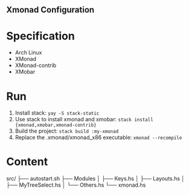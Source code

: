 ## Xmonad Configuration

# Specification
* Arch Linux
* XMonad
* XMonad-contrib
* XMobar

# Run
1. Install stack: `yay -S stack-static`
2. Use stack to install xmonad and xmobar: `stack install {xmonad,xmobar,xmonad-contrib}`
3. Build the project: `stack build :my-xmonad`
4. Replace the .xmonad/xmonad_x86 executable: `xmonad --recompile`

# Content
src/
├── autostart.sh
├── Modules
│   ├── Keys.hs
│   ├── Layouts.hs
│   ├── MyTreeSelect.hs
│   └── Others.hs
└── xmonad.hs
